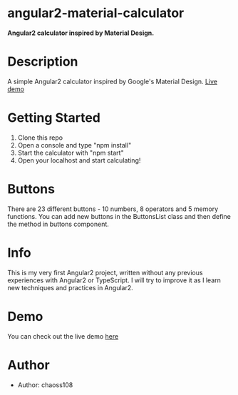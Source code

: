 # angular2-material-calculator

**Angular2 calculator inspired by Material Design.**

# Description
A simple Angular2 calculator inspired by Google's Material Design. [Live demo](https://chaoss108.github.io/)

# Getting Started
1. Clone this repo
2. Open a console and type "npm install"
3. Start the calculator with "npm start"
4. Open your localhost and start calculating!

# Buttons
There are 23 different buttons - 10 numbers, 8 operators and 5 memory functions. You can add new buttons in the ButtonsList class and then define the method in buttons component.

# Info
This is my very first Angular2 project, written without any previous experiences with Angular2 or TypeScript. I will try to improve it as I learn new techniques and practices in Angular2.

# Demo
You can check out the live demo [here](https://chaoss108.github.io/)

# Author
* Author: chaoss108
